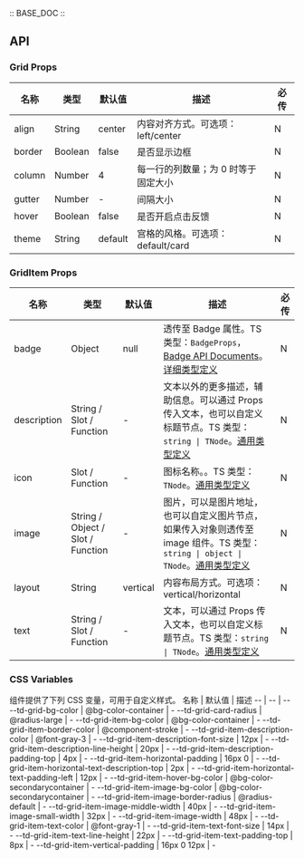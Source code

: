 :: BASE_DOC ::

## API

### Grid Props

名称 | 类型 | 默认值 | 描述 | 必传
-- | -- | -- | -- | --
align | String | center | 内容对齐方式。可选项：left/center | N
border | Boolean | false | 是否显示边框 | N
column | Number | 4 | 每一行的列数量；为 0 时等于固定大小 | N
gutter | Number | - | 间隔大小 | N
hover | Boolean | false | 是否开启点击反馈 | N
theme | String | default | 宫格的风格。可选项：default/card | N


### GridItem Props

名称 | 类型 | 默认值 | 描述 | 必传
-- | -- | -- | -- | --
badge | Object | null | 透传至 Badge 属性。TS 类型：`BadgeProps`，[Badge API Documents](./badge?tab=api)。[详细类型定义](https://github.com/Tencent/tdesign-mobile-vue/tree/develop/src/grid/type.ts) | N
description | String / Slot / Function | - | 文本以外的更多描述，辅助信息。可以通过 Props 传入文本，也可以自定义标题节点。TS 类型：`string \| TNode`。[通用类型定义](https://github.com/Tencent/tdesign-mobile-vue/blob/develop/src/common.ts) | N
icon | Slot / Function | - | 图标名称。。TS 类型：`TNode`。[通用类型定义](https://github.com/Tencent/tdesign-mobile-vue/blob/develop/src/common.ts) | N
image | String / Object / Slot / Function | - | 图片，可以是图片地址，也可以自定义图片节点，如果传入对象则透传至 image 组件。TS 类型：`string \| object \| TNode`。[通用类型定义](https://github.com/Tencent/tdesign-mobile-vue/blob/develop/src/common.ts) | N
layout | String | vertical | 内容布局方式。可选项：vertical/horizontal | N
text | String / Slot / Function | - | 文本，可以通过 Props 传入文本，也可以自定义标题节点。TS 类型：`string \| TNode`。[通用类型定义](https://github.com/Tencent/tdesign-mobile-vue/blob/develop/src/common.ts) | N

### CSS Variables

组件提供了下列 CSS 变量，可用于自定义样式。
名称 | 默认值 | 描述 
-- | -- | --
--td-grid-bg-color | @bg-color-container | - 
--td-grid-card-radius | @radius-large | - 
--td-grid-item-bg-color | @bg-color-container | - 
--td-grid-item-border-color | @component-stroke | - 
--td-grid-item-description-color | @font-gray-3 | - 
--td-grid-item-description-font-size | 12px | - 
--td-grid-item-description-line-height | 20px | - 
--td-grid-item-description-padding-top | 4px | - 
--td-grid-item-horizontal-padding | 16px 0 | - 
--td-grid-item-horizontal-text-description-top | 2px | - 
--td-grid-item-horizontal-text-padding-left | 12px | - 
--td-grid-item-hover-bg-color | @bg-color-secondarycontainer | - 
--td-grid-item-image-bg-color | @bg-color-secondarycontainer | - 
--td-grid-item-image-border-radius | @radius-default | - 
--td-grid-item-image-middle-width | 40px | - 
--td-grid-item-image-small-width | 32px | - 
--td-grid-item-image-width | 48px | - 
--td-grid-item-text-color | @font-gray-1 | - 
--td-grid-item-text-font-size | 14px | - 
--td-grid-item-text-line-height | 22px | - 
--td-grid-item-text-padding-top | 8px | - 
--td-grid-item-vertical-padding | 16px 0 12px | -